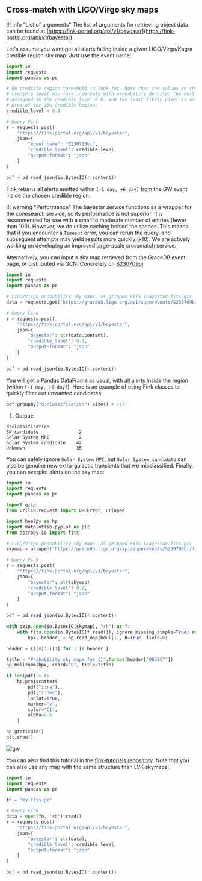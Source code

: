## Cross-match with LIGO/Virgo sky maps

!!! info "List of arguments"
    The list of arguments for retrieving object data can be found at [https://fink-portal.org/api/v1/bayestar](https://fink-portal.org/api/v1/bayestar)

Let's assume you want get all alerts falling inside a given LIGO/Virgo/Kagra credible region sky map. Just use the event name:

```python
import io
import requests
import pandas as pd

# GW credible region threshold to look for. Note that the values in the resulting
# credible level map vary inversely with probability density: the most probable pixel is
# assigned to the credible level 0.0, and the least likely pixel is assigned the credible level 1.0.
# Area of the 20% Credible Region:
credible_level = 0.2

# Query Fink
r = requests.post(
    "https://fink-portal.org/api/v1/bayestar",
    json={
        "event_name": "S230709bi",
        "credible_level": credible_level,
        "output-format": "json"
    }
)

pdf = pd.read_json(io.BytesIO(r.content))
```

Fink returns all alerts emitted within `[-1 day, +6 day]` from the GW event inside the chosen credible region.

!!! warning "Performance"
    The bayestar service functions as a wrapper for the conesearch service, so its performance is not superior. It is recommended for use with a small to moderate number of entries (fewer than 100). However, we do utilize caching behind the scenes. This means that if you encounter a `Timeout` error, you can rerun the query, and subsequent attempts may yield results more quickly (x10). We are actively working on developing an improved large-scale crossmatch service.

Alternatively, you can input a sky map retrieved from the GraceDB event page, or distributed via GCN. Concretely on [S230709bi](https://gracedb.ligo.org/superevents/S230709bi/view/):

```python
import io
import requests
import pandas as pd

# LIGO/Virgo probability sky maps, as gzipped FITS (bayestar.fits.gz)
data = requests.get("https://gracedb.ligo.org/api/superevents/S230709bi/files/bayestar.fits.gz")

# Query Fink
r = requests.post(
    "https://fink-portal.org/api/v1/bayestar",
    json={
        "bayestar": str(data.content),
        "credible_level": 0.2,
        "output-format": "json"
    }
)

pdf = pd.read_json(io.BytesIO(r.content))
```

You will get a Pandas DataFrame as usual, with all alerts inside the region (within `[-1 day, +6 day]`). Here is an example of using Fink classes to quickly filter out unwanted candidates:

```python
pdf.groupby("d:classification").size() # (1)!
```

1. Output:
```
d:classification
SN candidate               2
Solar System MPC           2
Solar System candidate    42
Unknown                   35
```

You can safely ignore `Solar System MPC`, but `Solar System candidate` can also be genuine new extra-galactic transients that we misclassified. Finally, you can overplot alerts on the sky map:

```python
import io
import requests
import pandas as pd

import gzip
from urllib.request import URLError, urlopen

import healpy as hp
import matplotlib.pyplot as plt
from astropy.io import fits

# LIGO/Virgo probability sky maps, as gzipped FITS (bayestar.fits.gz)
skymap = urlopen("https://gracedb.ligo.org/api/superevents/S230709bi/files/bayestar.fits.gz").read()

# Query Fink
r = requests.post(
    "https://fink-portal.org/api/v1/bayestar",
    json={
        "bayestar": str(skymap),
        "credible_level": 0.2,
        "output-format": "json"
    }
)

pdf = pd.read_json(io.BytesIO(r.content))

with gzip.open(io.BytesIO(skymap), "rb") as f:
    with fits.open(io.BytesIO(f.read()), ignore_missing_simple=True) as hdul:
        hpx, header_ = hp.read_map(hdul[1], h=True, field=0)

header = {i[0]: i[1] for i in header_}

title = "Probability sky maps for {}".format(header["OBJECT"])
hp.mollzoom(hpx, coord="G", title=title)

if len(pdf) > 0:
    hp.projscatter(
        pdf["i:ra"],
        pdf["i:dec"],
        lonlat=True,
        marker="x",
        color="C1",
        alpha=0.5
    )

hp.graticule()
plt.show()
```

![gw](/img/gw.png)

You can also find this tutorial in the [fink-tutorials repository](https://github.com/astrolabsoftware/fink-tutorials/blob/main/MMA/gravitational_waves.ipynb).
Note that you can also use any map with the same structure than LVK skymaps:

```python
import io
import requests
import pandas as pd

fn = "my.fits.gz"

# Query Fink
data = open(fn, "rb").read()
r = requests.post(
    "https://fink-portal.org/api/v1/bayestar",
    json={
        "bayestar": str(data),
        "credible_level": credible_level,
        "output-format": "json"
    }
)

pdf = pd.read_json(io.BytesIO(r.content))
```